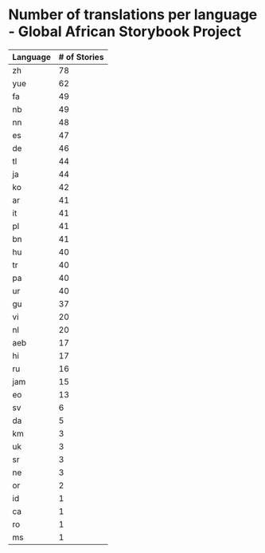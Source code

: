 # Number of translations per language - Global African Storybook Project

Language | # of Stories
-------- | ------------
zh | 78
yue | 62
fa | 49
nb | 49
nn | 48
es | 47
de | 46
tl | 44
ja | 44
ko | 42
ar | 41
it | 41
pl | 41
bn | 41
hu | 40
tr | 40
pa | 40
ur | 40
gu | 37
vi | 20
nl | 20
aeb | 17
hi | 17
ru | 16
jam | 15
eo | 13
sv | 6
da | 5
km | 3
uk | 3
sr | 3
ne | 3
or | 2
id | 1
ca | 1
ro | 1
ms | 1
